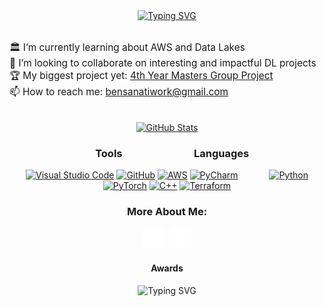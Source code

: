 <div align="center">

<a href="https://github.com/ben-sanati">
    <img src="https://readme-typing-svg.demolab.com?font=Georgia&size=22&duration=2000&pause=5&multiline=true&width=435&height=85&center=true&lines=Ben+Sanati;Aspiring+Researcher+%26+Entrepreneur;DL+%7C+DRL+%7C+MADRL+%7C+CV" alt="Typing SVG"/>
</a>
<br/>
<br/>

<p align="left" style="font-size:1.1em;">
🏛️ I’m currently learning about AWS and Data Lakes<br />
🚀 I’m looking to collaborate on interesting and impactful DL projects<br />
🏆 My biggest project yet: <a href="https://github.com/TrainOrg52/AutoSign">4th Year Masters Group Project</a><br />
📫 How to reach me: <a href="bensanatiwork@gmail.com">bensanatiwork@gmail.com</a>
</p>
<br/>

<a href="https://github.com/ben-sanati">
    <img src="https://github-readme-stats-eight-theta.vercel.app/api?username=ben-sanati&count_private=true&show_icons=true&hide_border=true&cardType=level&theme=tokyonight&icon_color=aa00d6&text_color=22d6c4" alt="GitHub Stats"/>
</a>

### &emsp;Tools&emsp;&emsp;&emsp;&emsp;&emsp;&emsp;&emsp;Languages

<a href="https://code.visualstudio.com/"><img alt="Visual Studio Code" src="https://cdn.jsdelivr.net/gh/devicons/devicon/icons/vscode/vscode-original.svg" width="33px" /></a>
<a href="https://github.com/"><img alt="GitHub" src="https://user-images.githubusercontent.com/3369400/139447912-e0f43f33-6d9f-45f8-be46-2df5bbc91289.png" width="33px" /></a>
<a href="https://aws.amazon.com"><img alt="AWS" src="https://static-00.iconduck.com/assets.00/aws-icon-2048x2048-ptyrjxdo.png" width="36px" /></a>
<a href="https://www.jetbrains.com/pycharm/"><img alt="PyCharm" src="https://upload.wikimedia.org/wikipedia/commons/1/1d/PyCharm_Icon.svg" width="33px" /></a>
&emsp;&emsp;&emsp;
<a href="https://www.python.org/"><img alt="Python" src="https://upload.wikimedia.org/wikipedia/commons/c/c3/Python-logo-notext.svg" width="35px" /></a>
<a href="https://pytorch.org/get-started/locally/"><img alt="PyTorch" src="https://upload.wikimedia.org/wikipedia/commons/1/10/PyTorch_logo_icon.svg" width="30px" /></a>
<a href="https://en.wikipedia.org/wiki/C%2B%2B"><img alt="C++" src="https://upload.wikimedia.org/wikipedia/commons/1/18/ISO_C%2B%2B_Logo.svg" width="33px" /></a>
<a href="https://www.terraform.io/"><img alt="Terraform" src="https://encore.dev/assets/resources/terraform_cover.png" width="35px" /></a>

### More About Me:

<a href="./files/CV.pdf"><img alt="CV" src="./img/CV.png" width="33px" /></a>&ensp;
<a href="https://www.linkedin.com/in/benjamin-sanati"><img alt="LinkedIn" src="./img/linkedin-dark.svg" width="33px" /></a>

#### Awards

<img src="https://readme-typing-svg.demolab.com?font=Georgia&size=16&duration=2000&pause=5&multiline=true&width=435&height=110&center=false&lines=🌐+2024+Innovate+UK+AKT+Associate;🤖+2023+MEng+Electronic+Engineering+w/+AI+Graduate;🏆+2022+UG+Research+Scholar" alt="Typing SVG"/>

</div>
